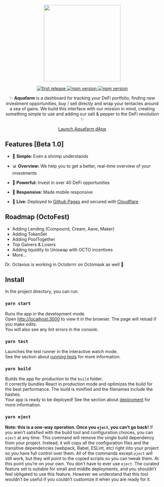 
<div align="center">
<p>
<img src="https://imgur.com/4deqE4J.png" width="250"/>
</p>

<p>
<a href="">
  <img alt="first release" src="https://img.shields.io/badge/beta-v1.0-brightgreen.svg" />
</a>

<a href="https://www.npmjs.com/package/npm">
  <img alt="npm version" src="https://img.shields.io/badge/react-16.13.1-blue.svg" />
</a>
<a href="https://www.npmjs.com/package/npm">
  <img alt="npm version" src="https://img.shields.io/badge/web3-1.3.0-blue.svg" />
</a>
</p>

<p>✨ <strong>Aquafarm</strong> is a dashboard for tracking your DeFi portfolio, finding new investment opportunities, buy / sell directly and wrap your tentacles around a sea of gains. We build this interface with our mission in mind, creating something simple to use and adding our salt & pepper to the DeFi revolution ✨</p>

<p><a href="https://app.octo.fi" class="btn btn-primary btn-md">Launch Aquafarm dApp</a></p>
</div>

## Features [Beta 1.0]
* 🔩 <strong>Simple: </strong> Even a shrimp understands

* 📊 <strong>Overview: </strong> We help you to get a better, real-time overview of your investments

* 💪 <strong>Powerful: </strong> Invest in over 40 DeFi opportunities

* 📱 <strong>Responsive: </strong> Made mobile responsive 

* 🎉 <strong>Live: </strong> Deployed to [Github Pages](https://pages.github.com/) and secured with [Cloudflare](https://www.cloudflare.com/)

## Roadmap (OctoFest)
- Adding Lending (Compound, Cream, Aave, Maker)
- Adding TokenSet
- Adding PoolTogether
- Top Gainers & Losers
- Adding liquidity to Uniswap with OCTO incentives
- More...

Dr. Octavius is working in Octobrrrr on Octomask as well 🤫


## Install
In the project directory, you can run:
### `yarn start`
Runs the app in the development mode.<br />
Open [http://localhost:3000](http://localhost:3000) to view it in the browser.
The page will reload if you make edits.<br />
You will also see any lint errors in the console.
### `yarn test`
Launches the test runner in the interactive watch mode.<br />
See the section about [running tests](https://facebook.github.io/create-react-app/docs/running-tests) for more information.
### `yarn build`
Builds the app for production to the `build` folder.<br />
It correctly bundles React in production mode and optimizes the build for the best performance.
The build is minified and the filenames include the hashes.<br />
Your app is ready to be deployed!
See the section about [deployment](https://facebook.github.io/create-react-app/docs/deployment) for more information.
### `yarn eject`
**Note: this is a one-way operation. Once you `eject`, you can’t go back!**
If you aren’t satisfied with the build tool and configuration choices, you can `eject` at any time. This command will remove the single build dependency from your project.
Instead, it will copy all the configuration files and the transitive dependencies (webpack, Babel, ESLint, etc) right into your project so you have full control over them. All of the commands except `eject` will still work, but they will point to the copied scripts so you can tweak them. At this point you’re on your own.
You don’t have to ever use `eject`. The curated feature set is suitable for small and middle deployments, and you shouldn’t feel obligated to use this feature. However we understand that this tool wouldn’t be useful if you couldn’t customize it when you are ready for it.

